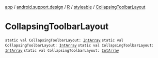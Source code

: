 [app](../../../index.md) / [android.support.design](../../index.md) / [R](../index.md) / [styleable](index.md) / [CollapsingToolbarLayout](.)

# CollapsingToolbarLayout

`static val CollapsingToolbarLayout: `[`IntArray`](https://kotlinlang.org/api/latest/jvm/stdlib/kotlin/-int-array/index.html)
`static val CollapsingToolbarLayout: `[`IntArray`](https://kotlinlang.org/api/latest/jvm/stdlib/kotlin/-int-array/index.html)
`static val CollapsingToolbarLayout: `[`IntArray`](https://kotlinlang.org/api/latest/jvm/stdlib/kotlin/-int-array/index.html)
`static val CollapsingToolbarLayout: `[`IntArray`](https://kotlinlang.org/api/latest/jvm/stdlib/kotlin/-int-array/index.html)